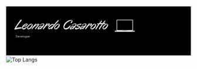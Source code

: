


[![Header](https://github.com/LeonardoCasarotto/LeonardoCasarotto/blob/main/header.png?raw=true "Header")](https://github.com/Leonardocasarotto)
![Top Langs](https://github-readme-stats.vercel.app/api/top-langs/?username=Leonardocasarotto)

